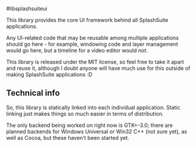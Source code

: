 #libsplashsuiteui

This library provides the core UI framework behind all SplashSuite applications.

Any UI-related code that may be reusable among multiple applications should go here - for example, windowing code and layer management would go here, but a timeline for a video editor would *not*.

This library is released under the MIT license, so feel free to take it apart and reuse it, although I doubt anyone will have much use for this outside of making SplashSuite applications :D

## Technical info

So, this library is statically linked into each individual application. Static linking just makes things so much easier in terms of distribution.

The only backend being worked on right now is GTK+-3.0; there are planned backends for Windows Universal or Win32 C++ (not sure yet), as well as Cocoa, but these haven't been started yet.